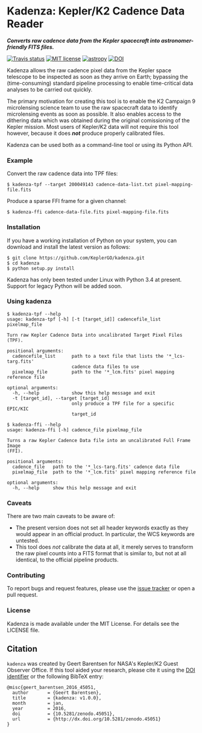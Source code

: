 # Kadenza: Kepler/K2 Cadence Data Reader 
***Converts raw cadence data from the Kepler spacecraft into astronomer-friendly FITS files.***

[![Travis status](https://travis-ci.org/KeplerGO/kadenza.svg)](https://travis-ci.org/KeplerGO/kadenza) [![MIT license](http://img.shields.io/badge/license-MIT-blue.svg)](https://github.com/barentsen/k2flix/blob/master/LICENSE) [![astropy](http://img.shields.io/badge/powered%20by-AstroPy-orange.svg?style=flat)](http://www.astropy.org/) [![DOI](https://zenodo.org/badge/10301/KeplerGO/kadenza.svg)](https://zenodo.org/badge/latestdoi/10301/KeplerGO/kadenza)

Kadenza allows the raw cadence pixel data from the Kepler space telescope
to be inspected as soon as they arrive on Earth;
bypassing the (time-consuming) standard pipeline processing
to enable time-critical data analyses to be carried out quickly.

The primary motivation for creating this tool is to
enable the K2 Campaign 9 microlensing science team to use the raw
spacecraft data to identify microlensing events as soon as possible.
It also enables access to the dithering data which was obtained during
the original comissioning of the Kepler mission.
Most users of Kepler/K2 data will not require this tool however,
because it does ***not*** produce properly calibrated files.

Kadenza can be used both as a command-line tool or using its Python API.

### Example
Convert the raw cadence data into TPF files:
```
$ kadenza-tpf --target 200049143 cadence-data-list.txt pixel-mapping-file.fits
```

Produce a sparse FFI frame for a given channel:
```
$ kadenza-ffi cadence-data-file.fits pixel-mapping-file.fits
``` 

### Installation
If you have a working installation of Python on your system,
you can download and install the latest version as follows:
```
$ git clone https://github.com/KeplerGO/kadenza.git
$ cd kadenza
$ python setup.py install
```
Kadenza has only been tested under Linux with Python 3.4 at present.
Support for legacy Python will be added soon.

### Using kadenza
```
$ kadenza-tpf --help
usage: kadenza-tpf [-h] [-t [target_id]] cadencefile_list pixelmap_file

Turn raw Kepler Cadence Data into uncalibrated Target Pixel Files (TPF).

positional arguments:
  cadencefile_list      path to a text file that lists the '*_lcs-targ.fits'
                        cadence data files to use
  pixelmap_file         path to the '*_lcm.fits' pixel mapping reference file

optional arguments:
  -h, --help            show this help message and exit
  -t [target_id], --target [target_id]
                        only produce a TPF file for a specific EPIC/KIC
                        target_id
```

```
$ kadenza-ffi --help
usage: kadenza-ffi [-h] cadence_file pixelmap_file

Turns a raw Kepler Cadence Data file into an uncalibrated Full Frame Image
(FFI).

positional arguments:
  cadence_file   path to the '*_lcs-targ.fits' cadence data file
  pixelmap_file  path to the '*_lcm.fits' pixel mapping reference file

optional arguments:
  -h, --help     show this help message and exit
```

### Caveats

There are two main caveats to be aware of:
 * The present version does not set all header keywords exactly as they would
   appear in an official product.  In particular, the WCS keywords are
   untested.
 * This tool does *not* calibrate the data at all, it merely serves to
   transform the raw pixel counts into a FITS format that is similar to,
   but not at all identical, to the official pipeline products.

### Contributing
To report bugs and request features, please use the [issue tracker](https://github.com/KeplerGO/kadenza/issues) or open a pull request.

### License
Kadenza is made available under the MIT License.
For details see the LICENSE file.

## Citation

`kadenza` was created by Geert Barentsen for NASA's Kepler/K2 Guest Observer Office.
If this tool aided your research, please cite it using the [DOI identifier](http://dx.doi.org/10.5281/zenodo.45051) or the following BibTeX entry:
```
@misc{geert_barentsen_2016_45051,
  author       = {Geert Barentsen},
  title        = {kadenza: v1.0.0},
  month        = jan,
  year         = 2016,
  doi          = {10.5281/zenodo.45051},
  url          = {http://dx.doi.org/10.5281/zenodo.45051}
}
```
